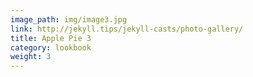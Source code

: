 ```yaml
---
image_path: img/image3.jpg
link: http://jekyll.tips/jekyll-casts/photo-gallery/
title: Apple Pie 3
category: lookbook
weight: 3
---
```

